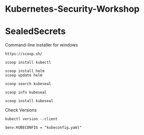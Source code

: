 # Kubernetes-Security-Workshop

# SealedSecrets 



Command-line installer for windows 

```
https://scoop.sh/

scoop install kubectl

scoop install helm
scoop update helm

scoop search kubeseal

scoop info kubeseal

scoop install kubeseal
```

Check Versions

```
kubectl version --client 
```

```
$env:KUBECONFIG = "kubeconfig.yaml"
```
